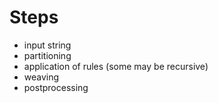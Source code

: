 # Steps

* input string
* partitioning
* application of rules (some may be recursive)
* weaving
* postprocessing

